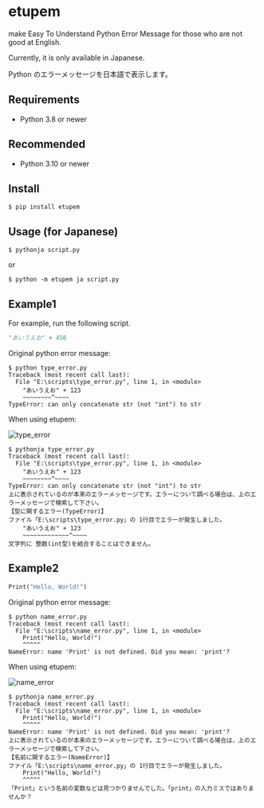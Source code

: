 # etupem

make Easy To Understand Python Error Message for those who are not good at English.

Currently, it is only available in Japanese.

Python のエラーメッセージを日本語で表示します。

## Requirements

- Python 3.8 or newer

## Recommended

- Python 3.10 or newer

## Install

    $ pip install etupem

## Usage (for Japanese)

    $ pythonja script.py

or

    $ python -m etupem ja script.py

## Example1

For example, run the following script.

```python:type_error.py
"あいうえお" + 456
```

Original python error message:

```
$ python type_error.py
Traceback (most recent call last):
  File "E:\scripts\type_error.py", line 1, in <module>
    "あいうえお" + 123
    ~~~~~~~~^~~~~
TypeError: can only concatenate str (not "int") to str
```

When using etupem:

![type_error](https://github.com/nodai2hITC/etupem/assets/25577113/c66b7368-bbf8-4918-8539-ef46067b4d6f)

```
$ pythonja type_error.py
Traceback (most recent call last):
  File "E:\scripts\type_error.py", line 1, in <module>
    "あいうえお" + 123
    ~~~~~~~~^~~~~
TypeError: can only concatenate str (not "int") to str
上に表示されているのが本来のエラーメッセージです。エラーについて調べる場合は、上のエラーメッセージで検索して下さい。
【型に関するエラー(TypeError)】
ファイル「E:\scripts\type_error.py」の 1行目でエラーが発生しました。
    "あいうえお" + 123
    ~~~~~~~~~~~~~^~~~~
文字列に 整数(int型)を結合することはできません。
```

## Example2

```python:name_error.py
Print("Hello, World!")
```

Original python error message:

```
$ python name_error.py
Traceback (most recent call last):
  File "E:\scripts\name_error.py", line 1, in <module>
    Print("Hello, World!")
    ^^^^^
NameError: name 'Print' is not defined. Did you mean: 'print'?
```

When using etupem:

![name_error](https://github.com/nodai2hITC/etupem/assets/25577113/a6f8fd9b-a666-4f53-baa7-f36327dc3c6c)

```
$ pythonja name_error.py
Traceback (most recent call last):
  File "E:\scripts\name_error.py", line 1, in <module>
    Print("Hello, World!")
    ^^^^^
NameError: name 'Print' is not defined. Did you mean: 'print'?
上に表示されているのが本来のエラーメッセージです。エラーについて調べる場合は、上のエラーメッセージで検索して下さい。
【名前に関するエラー(NameError)】
ファイル「E:\scripts\name_error.py」の 1行目でエラーが発生しました。
    Print("Hello, World!")
    ^^^^^
「Print」という名前の変数などは見つかりませんでした。「print」の入力ミスではありませんか？
```
